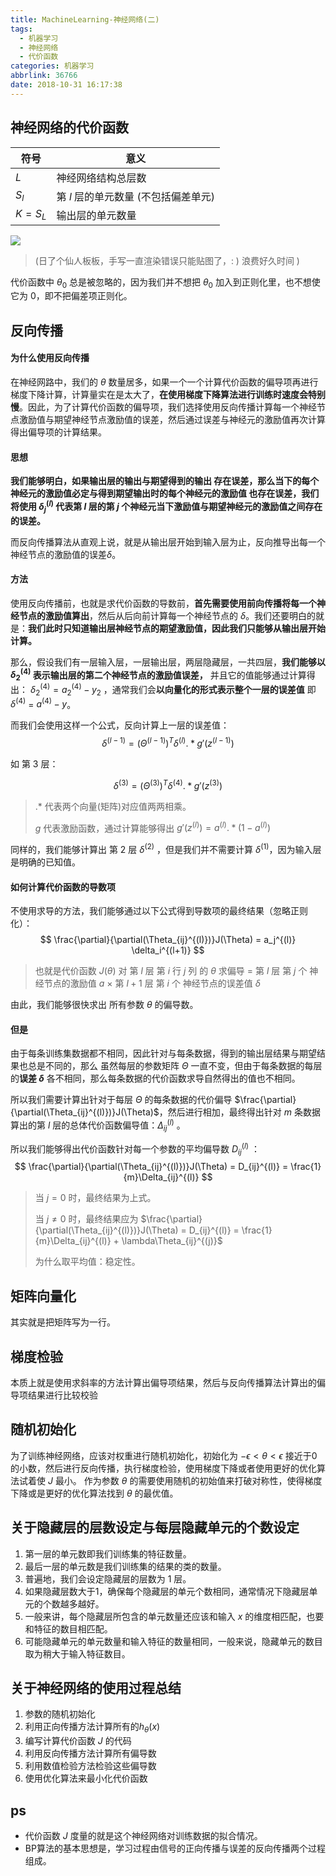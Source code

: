 ```yaml
---
title: MachineLearning-神经网络(二)
tags:
  - 机器学习
  - 神经网络
  - 代价函数
categories: 机器学习
abbrlink: 36766
date: 2018-10-31 16:17:38
---
```




## 神经网络的代价函数

| 符号      | 意义                                 |
| --------- | ------------------------------------ |
| $L$       | 神经网络结构总层数                   |
| $S_l$     | 第 $l$ 层的单元数量 (不包括偏差单元) |
| $K = S_L$ | 输出层的单元数量                     |

<!-- more -->

![](\img\神经网络-10.png)

> (日了个仙人板板，手写一直渲染错误只能贴图了，: ) 浪费好久时间 )

代价函数中 $\theta_0$  总是被忽略的，因为我们并不想把 $\theta_0$ 加入到正则化里，也不想使它为 0，即不把偏差项正则化。

## 反向传播

#### 为什么使用反向传播

在神经网路中，我们的 $\theta$ 数量居多，如果一个一个计算代价函数的偏导项再进行梯度下降计算，计算量实在是太大了，**在使用梯度下降算法进行训练时速度会特别慢**。因此，为了计算代价函数的偏导项，我们选择使用反向传播计算每一个神经节点激励值与期望神经节点激励值的误差，然后通过误差与神经元的激励值再次计算得出偏导项的计算结果。

#### 思想

**我们能够明白，如果输出层的输出与期望得到的输出 存在误差，那么当下的每个神经元的激励值必定与得到期望输出时的每个神经元的激励值 也存在误差，我们将使用 $\delta_j^{(l)}$ 代表第 $l$ 层的第 $j$ 个神经元当下激励值与期望神经元的激励值之间存在的误差。**

而反向传播算法从直观上说，就是从输出层开始到输入层为止，反向推导出每一个神经节点的激励值的误差$\delta$。

#### 方法

使用反向传播前，也就是求代价函数的导数前，**首先需要使用前向传播将每一个神经节点的激励值算出**，然后从后向前计算每一个神经节点的 $\delta$。我们还要明白的就是：**我们此时只知道输出层神经节点的期望激励值，因此我们只能够从输出层开始计算。**

那么，假设我们有一层输入层，一层输出层，两层隐藏层，一共四层，**我们能够以 $\delta_2^{(4)}$ 表示输出层的第二个神经节点的激励值误差，** 并且它的值能够通过计算得出： $\delta_2^{(4)} =  a_2^{(4)} -  y_2$ ，通常我们会**以向量化的形式表示整个一层的误差值** 即  $\delta^{(4)}$ =  $a^{(4)} -  y$。

而我们会使用这样一个公式，反向计算上一层的误差值：
$$
\delta^{(l-1)} = (\Theta^{(l-1)})^T\delta^{(l)} .* g'(z^{(l-1)})
$$


如 第 3 层：


$$
\delta^{(3)} = (\Theta^{(3)})^T\delta^{(4)} .* g'(z^{(3)})
$$


>  $.*$ 代表两个向量(矩阵)对应值两两相乘。
>
>  $g$ 代表激励函数，通过计算能够得出 $g'(z^{(l)}) = a^{(l)} .*(1 - a^{(l)})$

同样的，我们能够计算出 第 2 层 $\delta^{(2)}$ ，但是我们并不需要计算 $\delta^{(1)}$，因为输入层是明确的已知值。

#### 如何计算代价函数的导数项

不使用求导的方法，我们能够通过以下公式得到导数项的最终结果（忽略正则化）：
$$
\frac{\partial}{\partial(\Theta_{ij}^{(l)})}J(\Theta) = a_j^{(l)} \delta_i^{(l+1)}
$$

> 也就是代价函数 $J(\theta)$ 对 第 $l$ 层 第 $i$ 行 $j$ 列 的 $\theta$ 求偏导  $=$  第 $l$ 层 第 $j$ 个 神经节点的激励值 $a$ ×  第 $l+1$ 层 第 $i$ 个 神经节点的误差值 $\delta$

由此，我们能够很快求出 所有参数 $\theta$ 的偏导数。


#### 但是

由于每条训练集数据都不相同，因此针对与每条数据，得到的输出层结果与期望结果也总是不同的，那么 虽然每层的参数矩阵 $\Theta$ 一直不变，但由于每条数据的每层的**误差 $\delta$** 各不相同，那么每条数据的代价函数求导自然得出的值也不相同。

所以我们需要计算出针对于每层 $\Theta$ 的每条数据的代价偏导 $\frac{\partial}{\partial(\Theta_{ij}^{(l)})}J(\Theta)$，然后进行相加，最终得出针对 $m$ 条数据算出的第 $l$ 层的总体代价函数偏导值：$\Delta_{ij}^{(l)}$ 。

所以我们能够得出代价函数针对每一个参数的平均偏导数 $D_{ij}^{(l)}$ ：
$$
\frac{\partial}{\partial(\Theta_{ij}^{(l)})}J(\Theta) = D_{ij}^{(l)} = \frac{1}{m}\Delta_{ij}^{(l)}
$$

> 当 $j = 0$ 时，最终结果为上式。
>
> 当 $j \neq 0$ 时，最终结果应为 $\frac{\partial}{\partial(\Theta_{ij}^{(l)})}J(\Theta) = D_{ij}^{(l)} = \frac{1}{m}\Delta_{ij}^{(l)} + \lambda\Theta_{ij}^{(j)}$
>
> 为什么取平均值：稳定性。



## 矩阵向量化

其实就是把矩阵写为一行。



## 梯度检验

本质上就是使用求斜率的方法计算出偏导项结果，然后与反向传播算法计算出的偏导项结果进行比较校验





## 随机初始化

为了训练神经网络，应该对权重进行随机初始化，初始化为 $-\epsilon < \theta < \epsilon$ 接近于0的小数，然后进行反向传播，执行梯度检验，使用梯度下降或者使用更好的优化算法试着使 $J$ 最小。
作为参数 $\theta$ 的需要使用随机的初始值来打破对称性，使得梯度下降或是更好的优化算法找到 $\theta$ 的最优值。



## 关于隐藏层的层数设定与每层隐藏单元的个数设定

1. 第一层的单元数即我们训练集的特征数量。
2. 最后一层的单元数是我们训练集的结果的类的数量。
3. 普遍地，我们会设定隐藏层的层数为 1 层。
4. 如果隐藏层数大于1，确保每个隐藏层的单元个数相同，通常情况下隐藏层单元的个数越多越好。
5. 一般来讲，每个隐藏层所包含的单元数量还应该和输入 $x$ 的维度相匹配，也要和特征的数目相匹配。
6. 可能隐藏单元的单元数量和输入特征的数量相同，一般来说，隐藏单元的数目取为稍大于输入特征数目。



## 关于神经网络的使用过程总结

1. 参数的随机初始化
2. 利用正向传播方法计算所有的$h_{\theta}(x)$
3. 编写计算代价函数 $J$ 的代码
4. 利用反向传播方法计算所有偏导数
5. 利用数值检验方法检验这些偏导数
6. 使用优化算法来最小化代价函数



## ps

 - 代价函数 $J$ 度量的就是这个神经网络对训练数据的拟合情况。
 - BP算法的基本思想是，学习过程由信号的正向传播与误差的反向传播两个过程组成。



